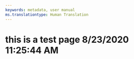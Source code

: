 ```yaml
---
keywords: metadata, user manual
ms.translationtype: Human Translation
---
```

# this is a test page 8/23/2020 11:25:44 AM